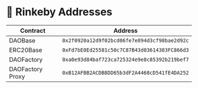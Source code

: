 # 📜 Rinkeby Addresses
| Contract | Address |
| --- | --- |
DAOBase |  `0x2f0920a12d9f02bcd06fe7e894d3cf98bae2d92c`
ERC20Base |  `0xFd7bE0Ed25581c50c7C87B43d03614383FC866d3`
DAOFactory |  `0xa0e93d84baf723ca725324e9e8c85392b219bef7`
DAOFactory Proxy |  `0xB12AFBB2ACDB8DD65b3dF2A4468cD541fE4DA252`